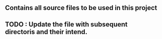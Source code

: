 ## Contains all source files to be used in this project
##
## TODO : Update the file with subsequent directoris and their intend.
